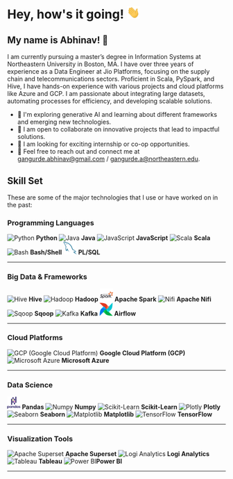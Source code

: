 # Hey, how's it going! <img  src="https://raw.githubusercontent.com/ABSphreak/ABSphreak/master/gifs/Hi.gif" width="30px">

## My name is Abhinav! :raising_hand:

I am currently pursuing a master’s degree in Information Systems at Northeastern University in Boston, MA. I have over three years of experience as a Data Engineer at Jio Platforms, focusing on the supply chain and telecommunications sectors. Proficient in Scala, PySpark, and Hive, I have hands-on experience with various projects and cloud platforms like Azure and GCP. I am passionate about integrating large datasets, automating processes for efficiency, and developing scalable solutions.

- :mag_right: I'm exploring generative AI and learning about different frameworks and emerging new technologies.
- :handshake: I am open to collaborate on innovative projects that lead to impactful solutions.
- :briefcase: I am looking for exciting internship or co-op opportunities.
- :email: Feel free to reach out and connect me at gangurde.abhinav@gmail.com / gangurde.a@northeastern.edu.

## Skill Set 
These are some of the major technologies that I use or have worked on in the past:

### Programming Languages
<img src="https://cdn.jsdelivr.net/gh/devicons/devicon/icons/python/python-original.svg" alt="Python" width="30" height="30"> **Python**
<img src="https://cdn.jsdelivr.net/gh/devicons/devicon/icons/java/java-original.svg" alt="Java" width="30" height="30"> **Java**
<img src="https://cdn.jsdelivr.net/gh/devicons/devicon/icons/javascript/javascript-original.svg" alt="JavaScript" width="30" height="30"> **JavaScript**
<img src="https://cdn.jsdelivr.net/gh/devicons/devicon/icons/scala/scala-original.svg" alt="Scala" width="30" height="30"> **Scala**
<img src="https://cdn.jsdelivr.net/gh/devicons/devicon/icons/bash/bash-original.svg" alt="Bash" width="30" height="30"> **Bash/Shell**
<img src="https://raw.githubusercontent.com/devicons/devicon/6910f0503efdd315c8f9b858234310c06e04d9c0/icons/mysql/mysql-original.svg" alt="PL/SQL" width="30" height="30"> **PL/SQL**

---

### Big Data & Frameworks
<img src="https://upload.wikimedia.org/wikipedia/commons/thumb/b/bb/Apache_Hive_logo.svg/1000px-Apache_Hive_logo.svg.png" alt="Hive" width="30" height="30"> **Hive**
<img src="https://cdn.jsdelivr.net/gh/devicons/devicon/icons/hadoop/hadoop-original.svg" alt="Hadoop" width="30" height="30"> **Hadoop**
<img src="https://github.com/devicons/devicon/blob/v2.16.0/icons/apachespark/apachespark-original-wordmark.svg" alt="Apache Spark" width="30" height="30"> **Apache Spark**
<img src="https://cdn.icon-icons.com/icons2/2699/PNG/512/apache_nifi_logo_icon_168614.png" alt="Nifi" width="30" height="30"> **Apache Nifi**
<img src="https://github.com/user-attachments/assets/cd922969-ffa9-488e-b9f0-c2643773cc46" alt="Sqoop" width="30" height="30"> **Sqoop**
<img src="https://cdn.jsdelivr.net/gh/devicons/devicon/icons/apachekafka/apachekafka-original.svg" alt="Kafka" width="30" height="30"> **Kafka**
<img src="https://raw.githubusercontent.com/devicons/devicon/6910f0503efdd315c8f9b858234310c06e04d9c0/icons/apacheairflow/apacheairflow-original.svg" alt="Airflow" width="30" height="30"> **Airflow**

---

### Cloud Platforms
<img src="https://cdn.jsdelivr.net/gh/devicons/devicon/icons/googlecloud/googlecloud-original.svg" alt="GCP (Google Cloud Platform)" width="30" height="30"> **Google Cloud Platform (GCP)**
<img src="https://cdn.jsdelivr.net/gh/devicons/devicon/icons/azure/azure-original.svg" alt="Microsoft Azure" width="30" height="30"> **Microsoft Azure**

---

### Data Science
<img src="https://raw.githubusercontent.com/devicons/devicon/6910f0503efdd315c8f9b858234310c06e04d9c0/icons/pandas/pandas-original-wordmark.svg" alt="Pandas" width="30" height="30"> **Pandas**
<img src="https://cdn.jsdelivr.net/gh/devicons/devicon/icons/numpy/numpy-original-wordmark.svg" alt="Numpy" width="30" height="30"> **Numpy**
<img src="https://github.com/user-attachments/assets/4f830bbe-7e38-4f94-9dcb-5cfd7e4dd10c" alt="Scikit-Learn" width="30" height="30"> **Scikit-Learn**
<img src="https://encrypted-tbn0.gstatic.com/images?q=tbn:ANd9GcRD9-q7eHUAjLQ3mBCHSQP1Gr8wF3xZf5a8Nt1d80onl1cWBq8LfOu3o_8MhLJeXBHofN8&usqp=CAU" alt="Plotly" width="30" height="30"> **Plotly**
<img src="https://seaborn.pydata.org/_images/logo-mark-lightbg.svg" alt="Seaborn" width="30" height="30"> **Seaborn**
<img src="https://upload.wikimedia.org/wikipedia/commons/thumb/8/84/Matplotlib_icon.svg/1200px-Matplotlib_icon.svg.png" alt="Matplotlib" width="30" height="30"> **Matplotlib**
<img src="https://cdn.jsdelivr.net/gh/devicons/devicon/icons/tensorflow/tensorflow-original-wordmark.svg" alt="TensorFlow" width="30" height="30"> **TensorFlow**

---

### Visualization Tools
<img src="https://github.com/user-attachments/assets/e762fb26-7484-401e-b925-f891ef358ea9" alt="Apache Superset" width="30" height="30"> **Apache Superset**
<img src="https://encrypted-tbn0.gstatic.com/images?q=tbn:ANd9GcS4lN2hbd6Fk-LwMiByNEdqyktdyfqCIFA6fw&s" alt="Logi Analytics" width="30" height="30"> **Logi Analytics**
<img src="https://www.svgrepo.com/show/354428/tableau-icon.svg" alt="Tableau" width="30" height="30"> **Tableau**
<img src="https://uxwing.com/wp-content/themes/uxwing/download/brands-and-social-media/power-bi-icon.png" alt="Power BI" width="30" height="30">**Power BI**

---





<!--
**Abhinow1997/Abhinow1997** is a ✨ _special_ ✨ repository because its `README.md` (this file) appears on your GitHub profile.

Here are some ideas to get you started:

- 🔭 I’m currently working on ...
- 🌱 I’m currently learning ...
- 👯 I’m looking to collaborate on ...
- 🤔 I’m looking for help with ...
- 💬 Ask me about ...
- 📫 How to reach me: ...
- 😄 Pronouns: ...
- ⚡ Fun fact: ...
-->
